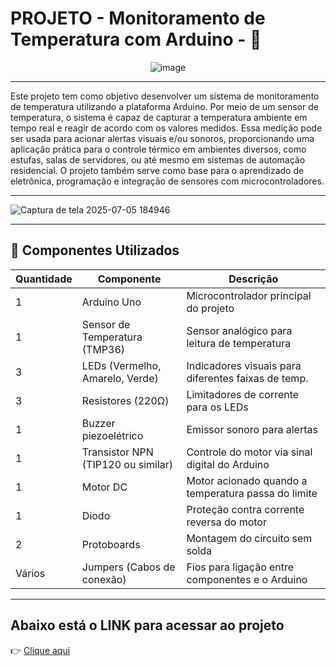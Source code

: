 # PROJETO - Monitoramento de Temperatura com Arduino - 🤖
<p align="center">
  <img src="https://github.com/user-attachments/assets/176c66ac-19e1-4d5f-96f8-b1953ec8d3fd" alt="image" />
</p>

----------------------------------------------------------------

Este projeto tem como objetivo desenvolver um sistema de monitoramento de temperatura utilizando a plataforma Arduino. Por meio de um sensor de temperatura, o sistema é capaz de capturar a temperatura ambiente em tempo real e reagir de acordo com os valores medidos. Essa medição pode ser usada para acionar alertas visuais e/ou sonoros, proporcionando uma aplicação prática para o controle térmico em ambientes diversos, como estufas, salas de servidores, ou até mesmo em sistemas de automação residencial. O projeto também serve como base para o aprendizado de eletrônica, programação e integração de sensores com microcontroladores.

----------------------

![Captura de tela 2025-07-05 184946](https://github.com/user-attachments/assets/aa325a51-81f8-483a-9b59-31ceed577d28)

-----------------------

## 🧰 Componentes Utilizados

| Quantidade | Componente                     | Descrição                                           |
|------------|--------------------------------|-----------------------------------------------------|
| 1          | Arduino Uno                    | Microcontrolador principal do projeto               |
| 1          | Sensor de Temperatura (TMP36)  | Sensor analógico para leitura de temperatura        |
| 3          | LEDs (Vermelho, Amarelo, Verde)| Indicadores visuais para diferentes faixas de temp. |
| 3          | Resistores (220Ω)              | Limitadores de corrente para os LEDs                |
| 1          | Buzzer piezoelétrico           | Emissor sonoro para alertas                         |
| 1          | Transistor NPN (TIP120 ou similar) | Controle do motor via sinal digital do Arduino  |
| 1          | Motor DC                       | Motor acionado quando a temperatura passa do limite |
| 1          | Diodo                          | Proteção contra corrente reversa do motor           |
| 2          | Protoboards                    | Montagem do circuito sem solda                      |
| Vários     | Jumpers (Cabos de conexão)     | Fios para ligação entre componentes e o Arduino     |

---------------------------

## Abaixo está o LINK para acessar ao projeto
 👉 [Clique aqui](https://www.tinkercad.com/things/kEBLxXMIN9W-sensor-de-temperatura-?sharecode=fss1F5iv5n6eW6SEjEoomy-KU94EC8Q416wDgFDIXyk) 

